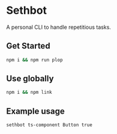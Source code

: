 # Sethbot

A personal CLI to handle repetitious tasks.

## Get Started

```bash
npm i && npm run plop
```

## Use globally

```bash
npm i && npm link
```

## Example usage

```bash
sethbot ts-component Button true
```
